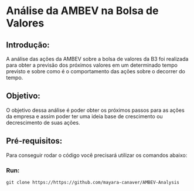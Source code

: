 # Análise da AMBEV na Bolsa de Valores
## Introdução:

A análise das ações da AMBEV sobre a bolsa de valores da B3 foi realizada para obter a previsão dos próximos valores em um determinado tempo previsto e sobre como é o comportamento das ações sobre o decorrer do tempo.

## Objetivo:

O objetivo dessa análise é poder obter os próximos passos para as ações da empresa e assim poder ter uma ideia base de crescimento ou decrescimento de suas ações.

## Pré-requisitos:

Para conseguir rodar o código você precisará utilizar os comandos abaixo:

### Run:

`git clone https://https://github.com/mayara-canaver/AMBEV-Analysis`